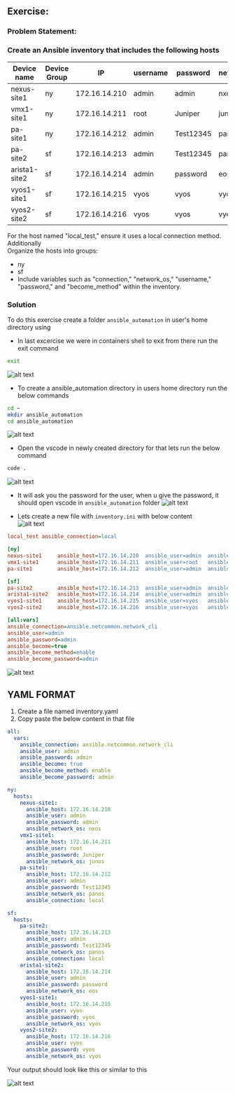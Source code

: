 ##  Exercise:
### Problem Statement:
### Create an Ansible inventory that includes the following hosts

| Device name  | Device Group |      IP       | username | password | network_os |
|--------------|--------------|---------------|----------|----------|------------|
| nexus-site1  |      ny      | 172.16.14.210 |   admin  | admin    |   nxos     |
| vmx1-site1   |      ny      | 172.16.14.211 |   root   | Juniper  |   junos    |
| pa-site1     |      ny      | 172.16.14.212 |   admin  | Test12345|   panos    |
| pa-site2     |      sf      | 172.16.14.213 |   admin  | Test12345|   panos    |
| arista1-site2|      sf      | 172.16.14.214 |   admin  | password |   eos      |
| vyos1-site1  |      sf      | 172.16.14.215 |   vyos   | vyos     |   vyos     |
| vyos2-site2  |      sf      | 172.16.14.216 |   vyos   | vyos     |   vyos     |


For the host named "local_test," ensure it uses a local connection method. Additionally  
Organize the hosts into groups:
- ny
- sf
- Include variables such as "connection," "network_os," "username," "password," and "become_method" within the inventory.

### Solution
To do this exercise create a folder `ansible_automation` in user's home directory using
- In last excercise we were in containers shell to exit from there run the exit command
```sh
exit
```
![alt text](image.png)
- To create a ansible_automation directory in users home directory run the below commands
```sh
cd ~
mkdir ansible_automation
cd ansible_automation
```
![alt text](image-1.png)
- Open the vscode in newly created directory for that lets run the below command
```sh
code .
```
![alt text](image-2.png)

- It will ask you the password for the user, when u give the password, it should open vscode in `ansible_automation` folder
![alt text](image-3.png)

- Lets create a new file with `inventory.ini` with below content  
![alt text](image-4.png)

```ini
local_test ansible_connection=local

[ny]
nexus-site1     ansible_host=172.16.14.210  ansible_user=admin  ansible_password=admin ansible_network_os=nxos
vmx1-site1      ansible_host=172.16.14.211  ansible_user=root   ansible_password=Juniper ansible_network_os=junos
pa-site1        ansible_host=172.16.14.212  ansible_user=admin  ansible_password=Test12345 ansible_network_os=panos ansible_connection=local

[sf]
pa-site2        ansible_host=172.16.14.213  ansible_user=admin  ansible_password=Test12345 ansible_network_os=panos ansible_connection=local
arista1-site2   ansible_host=172.16.14.214  ansible_user=admin  ansible_password=password ansible_network_os=eos
vyos1-site1     ansible_host=172.16.14.215  ansible_user=vyos   ansible_password=vyos ansible_network_os=vyos
vyos2-site2     ansible_host=172.16.14.216  ansible_user=vyos   ansible_password=vyos ansible_network_os=vyos

[all:vars]
ansible_connection=ansible.netcommon.network_cli
ansible_user=admin
ansible_password=admin
ansible_become=true
ansible_become_method=enable
ansible_become_password=admin

```
![alt text](image-26.png)

## YAML FORMAT

1. Create a file named inventory.yaml
2. Copy paste the below content in that file

```yaml
all:
  vars:
    ansible_connection: ansible.netcommon.network_cli
    ansible_user: admin
    ansible_password: admin
    ansible_become: true
    ansible_become_method: enable
    ansible_become_password: admin

ny:
  hosts:
    nexus-site1:
      ansible_host: 172.16.14.210
      ansible_user: admin
      ansible_password: admin
      ansible_network_os: nxos
    vmx1-site1:
      ansible_host: 172.16.14.211
      ansible_user: root
      ansible_password: Juniper
      ansible_network_os: junos
    pa-site1:
      ansible_host: 172.16.14.212
      ansible_user: admin
      ansible_password: Test12345
      ansible_network_os: panos
      ansible_connection: local

sf:
  hosts:
    pa-site2:
      ansible_host: 172.16.14.213
      ansible_user: admin
      ansible_password: Test12345
      ansible_network_os: panos
      ansible_connection: local
    arista1-site2:
      ansible_host: 172.16.14.214
      ansible_user: admin
      ansible_password: password
      ansible_network_os: eos
    vyos1-site1:
      ansible_host: 172.16.14.215
      ansible_user: vyos
      ansible_password: vyos
      ansible_network_os: vyos
    vyos2-site2:
      ansible_host: 172.16.14.216
      ansible_user: vyos
      ansible_password: vyos
      ansible_network_os: vyos

```
Your output should look like this or similar to this

![alt text](image-27.png)
